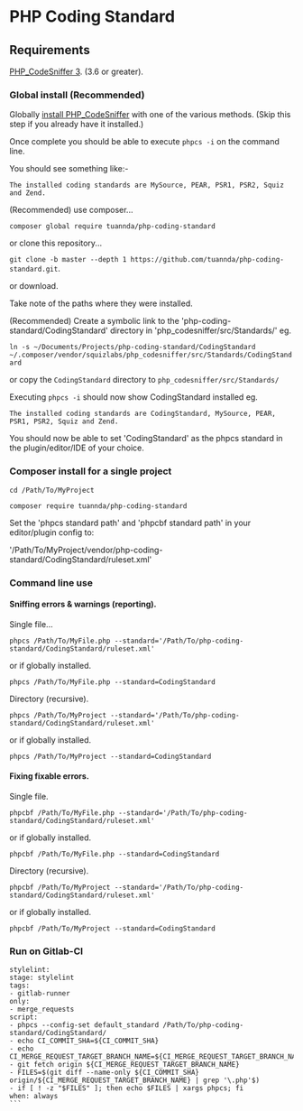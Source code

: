 # PHP Coding Standard
## Requirements

[PHP_CodeSniffer 3](https://github.com/squizlabs/PHP_CodeSniffer). (3.6 or greater).

### Global install (Recommended)

Globally [install PHP_CodeSniffer](https://github.com/squizlabs/PHP_CodeSniffer/blob/master/README.md) with one of the various methods. (Skip this step if you already have it installed.)

Once complete you should be able to execute `phpcs -i` on the command line.

You should see something like:-

`The installed coding standards are MySource, PEAR, PSR1, PSR2, Squiz and Zend.`

(Recommended) use composer...

`composer global require tuannda/php-coding-standard`

or clone this repository...

`git clone -b master --depth 1 https://github.com/tuannda/php-coding-standard.git`.

or download.

Take note of the paths where they were installed.

(Recommended) Create a symbolic link to the 'php-coding-standard/CodingStandard' directory in 'php_codesniffer/src/Standards/' eg. 

`ln -s ~/Documents/Projects/php-coding-standard/CodingStandard ~/.composer/vendor/squizlabs/php_codesniffer/src/Standards/CodingStandard`

or copy the `CodingStandard` directory to `php_codesniffer/src/Standards/`

Executing `phpcs -i` should now show CodingStandard installed eg.

`The installed coding standards are CodingStandard, MySource, PEAR, PSR1, PSR2, Squiz and Zend.`

You should now be able to set 'CodingStandard' as the phpcs standard in the plugin/editor/IDE of your choice.

### Composer install for a single project

`cd /Path/To/MyProject`  

`composer require tuannda/php-coding-standard`  

Set the 'phpcs standard path' and 'phpcbf standard path' in your editor/plugin config to:

'/Path/To/MyProject/vendor/php-coding-standard/CodingStandard/ruleset.xml'

### Command line use

#### Sniffing errors & warnings (reporting).

Single file...

`phpcs /Path/To/MyFile.php --standard='/Path/To/php-coding-standard/CodingStandard/ruleset.xml'`

or if globally installed.

`phpcs /Path/To/MyFile.php --standard=CodingStandard`

Directory (recursive).

`phpcs /Path/To/MyProject --standard='/Path/To/php-coding-standard/CodingStandard/ruleset.xml'`

or if globally installed.

`phpcs /Path/To/MyProject --standard=CodingStandard`

#### Fixing fixable errors.

Single file.

`phpcbf /Path/To/MyFile.php --standard='/Path/To/php-coding-standard/CodingStandard/ruleset.xml'`

or if globally installed.

`phpcbf /Path/To/MyFile.php --standard=CodingStandard`

Directory (recursive).

`phpcbf /Path/To/MyProject --standard='/Path/To/php-coding-standard/CodingStandard/ruleset.xml'`

or if globally installed.

`phpcbf /Path/To/MyProject --standard=CodingStandard`

### Run on Gitlab-CI

````
stylelint:
stage: stylelint
tags:
- gitlab-runner
only:
- merge_requests
script:
- phpcs --config-set default_standard /Path/To/php-coding-standard/CodingStandard/
- echo CI_COMMIT_SHA=${CI_COMMIT_SHA}
- echo CI_MERGE_REQUEST_TARGET_BRANCH_NAME=${CI_MERGE_REQUEST_TARGET_BRANCH_NAME}
- git fetch origin ${CI_MERGE_REQUEST_TARGET_BRANCH_NAME}
- FILES=$(git diff --name-only ${CI_COMMIT_SHA} origin/${CI_MERGE_REQUEST_TARGET_BRANCH_NAME} | grep '\.php'$)
- if [ ! -z "$FILES" ]; then echo $FILES | xargs phpcs; fi
when: always 
```